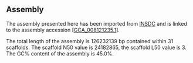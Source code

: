 **Assembly**
--------

The assembly presented here has been imported from [INSDC](http://www.insdc.org) and is linked to the assembly accession [[GCA\_008121235.1](http://www.ebi.ac.uk/ena/data/view/GCA_008121235.1)].

The total length of the assembly is 126232139 bp contained within 31 scaffolds.
The scaffold N50 value is 24182865, the scaffold L50 value is 3.
The GC% content of the assembly is 45.0%.

